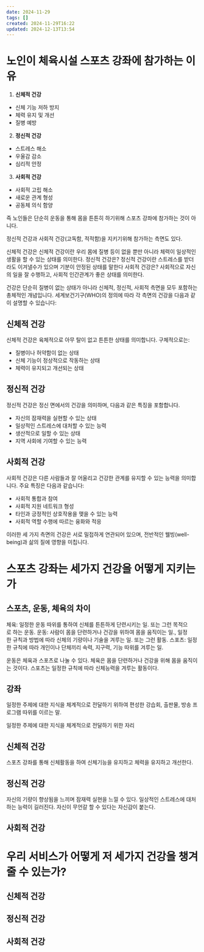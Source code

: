 ```yaml
---
date: 2024-11-29
tags: []
created: 2024-11-29T16:22
updated: 2024-12-13T13:54
---
```

# 노인이 체육시설 스포츠 강좌에 참가하는 이유
1. **신체적 건강**
- 신체 기능 저하 방지
- 체력 유지 및 개선
- 질병 예방
2. **정신적 건강**
- 스트레스 해소
- 우울감 감소
- 심리적 안정
3. **사회적 건강**
- 사회적 고립 해소
- 새로운 관계 형성
- 공동체 의식 함양

즉 노인들은 단순히 운동을 통해 몸을 튼튼히 하기위해 스포츠 강좌에 참가하는 것이 아니다.

정신적 건강과 사회적 건강(고독함, 적적함)을 지키기위해 참가하는 측면도 있다.

신체적 건강은 
	신체적 건강이란 우리 몸에 질병 등이 없을 뿐만 아니라 체력이 일상적인 생활을 할 수 있는 상태를 의미한다.
정신적 건강은?
	정신적 건강이란 스트레스를 받더라도 이겨낼수가 있으며 기분이 안정된 상태를 말한다
사회적 건강은?
	사회적으로 자신의 일을 잘 수행하고, 사회적 인간관계가 좋은 상태를 의미한다.


건강은 단순히 질병이 없는 상태가 아니라 신체적, 정신적, 사회적 측면을 모두 포함하는 총체적인 개념입니다. 세계보건기구(WHO)의 정의에 따라 각 측면의 건강을 다음과 같이 설명할 수 있습니다:

## 신체적 건강

신체적 건강은 육체적으로 아무 탈이 없고 튼튼한 상태를 의미합니다. 구체적으로는:
- 질병이나 허약함이 없는 상태
- 신체 기능이 정상적으로 작동하는 상태
- 체력이 유지되고 개선되는 상태

## 정신적 건강

정신적 건강은 정신 면에서의 건강을 의미하며, 다음과 같은 특징을 포함합니다.
- 자신의 잠재력을 실현할 수 있는 상태
- 일상적인 스트레스에 대처할 수 있는 능력
- 생산적으로 일할 수 있는 상태
- 지역 사회에 기여할 수 있는 능력

## 사회적 건강

사회적 건강은 다른 사람들과 잘 어울리고 건강한 관계를 유지할 수 있는 능력을 의미합니다. 주요 특징은 다음과 같습니다:

- 사회적 통합과 참여
- 사회적 지원 네트워크 형성
- 타인과 긍정적인 상호작용을 맺을 수 있는 능력
- 사회적 역할 수행에 따르는 융화와 적응

이러한 세 가지 측면의 건강은 서로 밀접하게 연관되어 있으며, 전반적인 웰빙(well-being)과 삶의 질에 영향을 미칩니다.

# 스포츠 강좌는 세가지 건강을 어떻게 지키는가

## 스포츠, 운동, 체육의 차이
체육: 일정한 운동 따위를 통하여 신체를 튼튼하게 단련시키는 일. 또는 그런 목적으로 하는 운동.
운동: 사람이 몸을 단련하거나 건강을 위하여 몸을 움직이는 일., 일정한 규칙과 방법에 따라 신체의 기량이나 기술을 겨루는 일. 또는 그런 활동.
스포츠: 일정한 규칙에 따라 개인이나 단체끼리 속력, 지구력, 기능 따위를 겨루는 일.

운동은 체육과 스포츠로 나눌 수 있다. 
체육은 몸을 단련하거나 건강을 위해 몸을 움직이는 것이다.
스포츠는 일정한 규칙에 따라 신체능력을 겨루는 활동이다.
## 강좌 
일정한 주제에 대한 지식을 체계적으로 전달하기 위하여 편성한 강습회, 출판물, 방송 프로그램 따위를 이르는 말.

일정한 주제에 대한 지식을 체계적으로 전달하기 위한 자리

## 신체적 건강
스포츠 강좌를 통해 신체활동을 하여 신체기능을 유지하고 체력을 유지하고 개선한다.

## 정신적 건강
자신의 기량이 향상됨을 느끼며 잠재력 실현을 느낄 수 있다.
일상적인 스트레스에 대처하는 능력이 길러진다.
자신이 무언갈 할 수 있다는 자신감이 붙는다.

## 사회적 건강


# 우리 서비스가 어떻게 저 세가지 건강을 챙겨줄 수 있는가?
## 신체적 건강

## 정신적 건강

## 사회적 건강